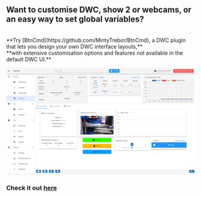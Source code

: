 ## Want to customise DWC, show 2 or webcams, or an easy way to set global variables?<br>
<br>
**Try [BtnCmd](https://github.com/MintyTrebor/BtnCmd), a DWC plugin that lets you design your own DWC interface layouts,**<br>
**with extensive customisation options and features not available in the default DWC UI.**<br>
  
![BtnCmd](https://raw.githubusercontent.com/MintyTrebor/ReleaseMgr/main/RelMgrData/splash/v0.8.13_BtnCmd_MainWindow_1.png)
  
### Check it out [here](https://github.com/MintyTrebor/BtnCmd)
